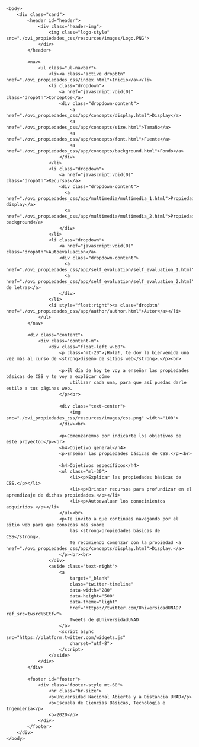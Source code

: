 <html lang="es">
    <head>
        <meta charset="utf-8"/>
        <title>Propiedades básicas CSS</title>
        <link rel="stylesheet" href="./ovi_propiedades_css/resources/css/styles.css">
    </head>

    <body>
        <div class="card">
            <header id="header">
                <div class="header-img">
                    <img class="logo-style" src="./ovi_propiedades_css/resources/images/Logo.PNG">
                </div>
            </header>

            <nav>
                <ul class="ul-navbar">
                    <li><a class="active dropbtn" href="./ovi_propiedades_css/index.html">Inicio</a></li>
                    <li class="dropdown">
                        <a href="javascript:void(0)" class="dropbtn">Conceptos</a>
                        <div class="dropdown-content">
                            <a href="./ovi_propiedades_css/app/concepts/display.html">Display</a>
                            <a href="./ovi_propiedades_css/app/concepts/size.html">Tamaño</a>
                            <a href="./ovi_propiedades_css/app/concepts/font.html">Fuente</a>
                            <a href="./ovi_propiedades_css/app/concepts/background.html">Fondo</a>
                        </div>
                    </li>
                    <li class="dropdown">
                        <a href="javascript:void(0)" class="dropbtn">Recursos</a>
                        <div class="dropdown-content">
                          <a href="./ovi_propiedades_css/app/multimedia/multimedia_1.html">Propiedad display</a>
                          <a href="./ovi_propiedades_css/app/multimedia/multimedia_2.html">Propiedad background</a>
                        </div>
                    </li>
                    <li class="dropdown">
                        <a href="javascript:void(0)" class="dropbtn">Autoevaluación</a>
                        <div class="dropdown-content">
                          <a href="./ovi_propiedades_css/app/self_evaluation/self_evaluation_1.html">Crucigrama</a>
                          <a href="./ovi_propiedades_css/app/self_evaluation/self_evaluation_2.html">Sopa de letras</a>
                        </div>
                    </li>
                    <li style="float:right"><a class="dropbtn" href="./ovi_propiedades_css/app/author/author.html">Autor</a></li>
                </ul>
            </nav>

            <div class="content">
                <div class="content-m">
                    <div class="float-left w-60">
                        <p class="mt-20">¡Hola!, te doy la bienvenida una vez más al curso de <strong>diseño de sitios web</strong>.</p><br>
                        
                        <p>El día de hoy te voy a enseñar las propiedades básicas de CSS y te voy a explicar cómo
                            utilizar cada una, para que así puedas darle estilo a tus páginas web.
                        </p><br>

                        <div class="text-center">
                            <img src="./ovi_propiedades_css/resources/images/css.png" width="100">
                        </div><br>
                        
                        <p>Comenzaremos por indicarte los objetivos de este proyecto:</p><br>
                        <h4>Objetivo general</h4>
                        <p>Enseñar las propiedades básicas de CSS.</p><br>

                        <h4>Objetivos específicos</h4>
                        <ul class="ml-30">
                            <li><p>Explicar las propiedades básicas de CSS.</p></li>
                            <li><p>Brindar recursos para profundizar en el aprendizaje de dichas propiedades.</p></li>
                            <li><p>Autoevaluar los conocimientos adquiridos.</p></li>
                        </ul><br>
                        <p>Te invito a que continúes navegando por el sitio web para que conozcas más sobre
                            las <strong>propiedades básicas de CSS</strong>.
                            Te recomiendo comenzar con la propiedad <a href="./ovi_propiedades_css/app/concepts/display.html">Display.</a>
                        </p><br><br>
                    </div>
                    <aside class="text-right">
                        <a 
                            target="_blank"
                            class="twitter-timeline" 
                            data-width="280" 
                            data-height="500" 
                            data-theme="light" 
                            href="https://twitter.com/UniversidadUNAD?ref_src=twsrc%5Etfw">
                            Tweets de @UniversidadUNAD
                        </a> 
                        <script async src="https://platform.twitter.com/widgets.js" 
                            charset="utf-8">
                        </script>
                    </aside>
                </div>
            </div>

            <footer id="footer">
                <div class="footer-style mt-60">
                    <hr class="hr-size">
                    <p>Universidad Nacional Abierta y a Distancia UNAD</p>
                    <p>Escuela de Ciencias Básicas, Tecnología e Ingeniería</p>
                    <p>2020</p>
                </div>
            </footer>
        </div>
    </body>

</html>